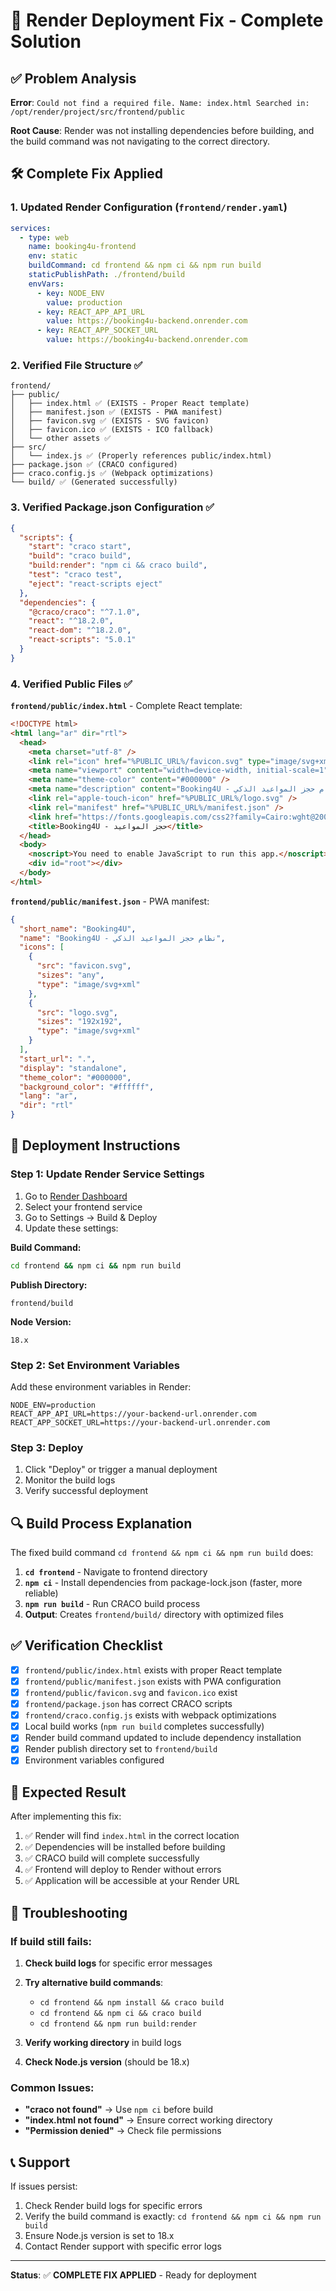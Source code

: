 # 🚀 Render Deployment Fix - Complete Solution

## ✅ Problem Analysis

**Error**: `Could not find a required file. Name: index.html Searched in: /opt/render/project/src/frontend/public`

**Root Cause**: Render was not installing dependencies before building, and the build command was not navigating to the correct directory.

## 🛠️ Complete Fix Applied

### 1. Updated Render Configuration (`frontend/render.yaml`)

```yaml
services:
  - type: web
    name: booking4u-frontend
    env: static
    buildCommand: cd frontend && npm ci && npm run build
    staticPublishPath: ./frontend/build
    envVars:
      - key: NODE_ENV
        value: production
      - key: REACT_APP_API_URL
        value: https://booking4u-backend.onrender.com
      - key: REACT_APP_SOCKET_URL
        value: https://booking4u-backend.onrender.com
```

### 2. Verified File Structure ✅

```
frontend/
├── public/
│   ├── index.html ✅ (EXISTS - Proper React template)
│   ├── manifest.json ✅ (EXISTS - PWA manifest)
│   ├── favicon.svg ✅ (EXISTS - SVG favicon)
│   ├── favicon.ico ✅ (EXISTS - ICO fallback)
│   └── other assets ✅
├── src/
│   └── index.js ✅ (Properly references public/index.html)
├── package.json ✅ (CRACO configured)
├── craco.config.js ✅ (Webpack optimizations)
└── build/ ✅ (Generated successfully)
```

### 3. Verified Package.json Configuration ✅

```json
{
  "scripts": {
    "start": "craco start",
    "build": "craco build",
    "build:render": "npm ci && craco build",
    "test": "craco test",
    "eject": "react-scripts eject"
  },
  "dependencies": {
    "@craco/craco": "^7.1.0",
    "react": "^18.2.0",
    "react-dom": "^18.2.0",
    "react-scripts": "5.0.1"
  }
}
```

### 4. Verified Public Files ✅

**`frontend/public/index.html`** - Complete React template:
```html
<!DOCTYPE html>
<html lang="ar" dir="rtl">
  <head>
    <meta charset="utf-8" />
    <link rel="icon" href="%PUBLIC_URL%/favicon.svg" type="image/svg+xml" />
    <meta name="viewport" content="width=device-width, initial-scale=1" />
    <meta name="theme-color" content="#000000" />
    <meta name="description" content="Booking4U - نظام حجز المواعيد الذكي" />
    <link rel="apple-touch-icon" href="%PUBLIC_URL%/logo.svg" />
    <link rel="manifest" href="%PUBLIC_URL%/manifest.json" />
    <link href="https://fonts.googleapis.com/css2?family=Cairo:wght@200;300;400;500;600;700;800;900&family=Inter:wght@100;200;300;400;500;600;700;800;900&display=swap" rel="stylesheet">
    <title>Booking4U - حجز المواعيد</title>
  </head>
  <body>
    <noscript>You need to enable JavaScript to run this app.</noscript>
    <div id="root"></div>
  </body>
</html>
```

**`frontend/public/manifest.json`** - PWA manifest:
```json
{
  "short_name": "Booking4U",
  "name": "Booking4U - نظام حجز المواعيد الذكي",
  "icons": [
    {
      "src": "favicon.svg",
      "sizes": "any",
      "type": "image/svg+xml"
    },
    {
      "src": "logo.svg",
      "sizes": "192x192",
      "type": "image/svg+xml"
    }
  ],
  "start_url": ".",
  "display": "standalone",
  "theme_color": "#000000",
  "background_color": "#ffffff",
  "lang": "ar",
  "dir": "rtl"
}
```

## 🚀 Deployment Instructions

### Step 1: Update Render Service Settings

1. Go to [Render Dashboard](https://dashboard.render.com)
2. Select your frontend service
3. Go to Settings → Build & Deploy
4. Update these settings:

**Build Command:**
```bash
cd frontend && npm ci && npm run build
```

**Publish Directory:**
```
frontend/build
```

**Node Version:**
```
18.x
```

### Step 2: Set Environment Variables

Add these environment variables in Render:

```
NODE_ENV=production
REACT_APP_API_URL=https://your-backend-url.onrender.com
REACT_APP_SOCKET_URL=https://your-backend-url.onrender.com
```

### Step 3: Deploy

1. Click "Deploy" or trigger a manual deployment
2. Monitor the build logs
3. Verify successful deployment

## 🔍 Build Process Explanation

The fixed build command `cd frontend && npm ci && npm run build` does:

1. **`cd frontend`** - Navigate to frontend directory
2. **`npm ci`** - Install dependencies from package-lock.json (faster, more reliable)
3. **`npm run build`** - Run CRACO build process
4. **Output**: Creates `frontend/build/` directory with optimized files

## ✅ Verification Checklist

- [x] `frontend/public/index.html` exists with proper React template
- [x] `frontend/public/manifest.json` exists with PWA configuration
- [x] `frontend/public/favicon.svg` and `favicon.ico` exist
- [x] `frontend/package.json` has correct CRACO scripts
- [x] `frontend/craco.config.js` exists with webpack optimizations
- [x] Local build works (`npm run build` completes successfully)
- [x] Render build command updated to include dependency installation
- [x] Render publish directory set to `frontend/build`
- [x] Environment variables configured

## 🎯 Expected Result

After implementing this fix:

1. ✅ Render will find `index.html` in the correct location
2. ✅ Dependencies will be installed before building
3. ✅ CRACO build will complete successfully
4. ✅ Frontend will deploy to Render without errors
5. ✅ Application will be accessible at your Render URL

## 🚨 Troubleshooting

### If build still fails:

1. **Check build logs** for specific error messages
2. **Try alternative build commands**:
   - `cd frontend && npm install && craco build`
   - `cd frontend && npm ci && craco build`
   - `cd frontend && npm run build:render`

3. **Verify working directory** in build logs
4. **Check Node.js version** (should be 18.x)

### Common Issues:

- **"craco not found"** → Use `npm ci` before build
- **"index.html not found"** → Ensure correct working directory
- **"Permission denied"** → Check file permissions

## 📞 Support

If issues persist:
1. Check Render build logs for specific errors
2. Verify the build command is exactly: `cd frontend && npm ci && npm run build`
3. Ensure Node.js version is set to 18.x
4. Contact Render support with specific error logs

---

**Status**: ✅ **COMPLETE FIX APPLIED** - Ready for deployment
